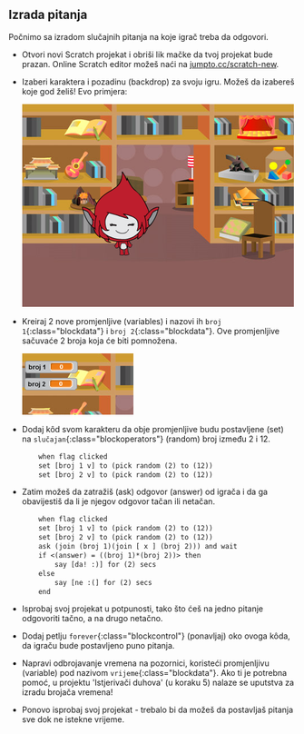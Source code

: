## Izrada pitanja

Počnimo sa izradom slučajnih pitanja na koje igrač treba da odgovori.

+ Otvori novi Scratch projekat i obriši lik mačke da tvoj projekat bude prazan. Online Scratch editor možeš naći na <a href="http://jumpto.cc/scratch-new" target="_blank">jumpto.cc/scratch-new</a>.

+ Izaberi karaktera i pozadinu (backdrop) za svoju igru. Možeš da izabereš koje god želiš! Evo primjera:
    
    ![screenshot](images/brain-setting.png)

+ Kreiraj 2 nove promjenljive (variables) i nazovi ih `broj 1`{:class="blockdata"} i `broj 2`{:class="blockdata"}. Ove promjenljive sačuvaće 2 broja koja će biti pomnožena.
    
    ![screenshot](images/brain-variables.png)

+ Dodaj kôd svom karakteru da obje promjenljive budu postavljene (set) na `slučajan`{:class="blockoperators"} (random) broj između 2 i 12.
    
    ```blocks
        when flag clicked
        set [broj 1 v] to (pick random (2) to (12))
        set [broj 2 v] to (pick random (2) to (12))
    ```

+ Zatim možeš da zatražiš (ask) odgovor (answer) od igrača i da ga obavijestiš da li je njegov odgovor tačan ili netačan.
    
    ```blocks
        when flag clicked
        set [broj 1 v] to (pick random (2) to (12))
        set [broj 2 v] to (pick random (2) to (12))
        ask (join (broj 1)(join [ x ] (broj 2))) and wait
        if <(answer) = ((broj 1)*(broj 2))> then
            say [da! :)] for (2) secs
        else
            say [ne :(] for (2) secs
        end
    ```

+ Isprobaj svoj projekat u potpunosti, tako što ćeš na jedno pitanje odgovoriti tačno, a na drugo netačno.

+ Dodaj petlju `forever`{:class="blockcontrol"} (ponavljaj) oko ovoga kôda, da igraču bude postavljeno puno pitanja.

+ Napravi odbrojavanje vremena na pozornici, koristeći promjenljivu (variable) pod nazivom `vrijeme`{:class="blockdata"}. Ako ti je potrebna pomoć, u projektu 'Istjerivači duhova' (u koraku 5) nalaze se uputstva za izradu brojača vremena!

+ Ponovo isprobaj svoj projekat - trebalo bi da možeš da postavljaš pitanja sve dok ne istekne vrijeme.